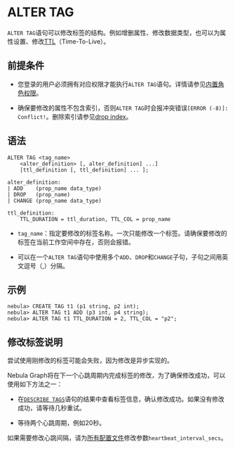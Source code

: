 # ALTER TAG

`ALTER TAG`语句可以修改标签的结构。例如增删属性、修改数据类型，也可以为属性设置、修改[TTL](../8.clauses-and-options/ttl-options.md)（Time-To-Live）。

## 前提条件

- 您登录的用户必须拥有对应权限才能执行`ALTER TAG`语句。详情请参见[内置角色权限](../../7.data-security/1.authentication/3.role-list.md)。

- 确保要修改的属性不包含索引，否则`ALTER TAG`时会报冲突错误`[ERROR (-8)]: Conflict!`。删除索引请参见[drop index](../14.native-index-statements/6.drop-native-index.md)。

## 语法

```ngql
ALTER TAG <tag_name>
    <alter_definition> [, alter_definition] ...]
    [ttl_definition [, ttl_definition] ... ];

alter_definition:
| ADD    (prop_name data_type)
| DROP   (prop_name)
| CHANGE (prop_name data_type)

ttl_definition:
    TTL_DURATION = ttl_duration, TTL_COL = prop_name
```

- `tag_name`：指定要修改的标签名称。一次只能修改一个标签。请确保要修改的标签在当前工作空间中存在，否则会报错。

- 可以在一个`ALTER TAG`语句中使用多个`ADD`、`DROP`和`CHANGE`子句，子句之间用英文逗号（,）分隔。

## 示例

```ngql
nebula> CREATE TAG t1 (p1 string, p2 int);
nebula> ALTER TAG t1 ADD (p3 int, p4 string);
nebula> ALTER TAG t1 TTL_DURATION = 2, TTL_COL = "p2";
```

## 修改标签说明

尝试使用刚修改的标签可能会失败，因为修改是异步实现的。

Nebula Graph将在下一个心跳周期内完成标签的修改，为了确保修改成功，可以使用如下方法之一：

- 在[`DESCRIBE TAGS`](5.describe-tag.md)语句的结果中查看标签信息，确认修改成功。如果没有修改成功，请等待几秒重试。

- 等待两个心跳周期，例如20秒。

如果需要修改心跳间隔，请为[所有配置文件](../../5.configurations-and-logs/1.configurations/1.configurations.md)修改参数`heartbeat_interval_secs`。